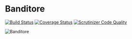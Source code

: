 # Banditore

[![Build Status](https://travis-ci.org/j0k3r/banditore.svg?branch=master)](https://travis-ci.org/j0k3r/banditore)
[![Coverage Status](https://coveralls.io/repos/github/j0k3r/banditore/badge.svg?branch=master)](https://coveralls.io/github/j0k3r/banditore?branch=master)
[![Scrutinizer Code Quality](https://scrutinizer-ci.com/g/j0k3r/banditore/badges/quality-score.png?b=master)](https://scrutinizer-ci.com/g/j0k3r/banditore/?branch=master)

![Banditore](http://i.imgur.com/kAvg4w9.png)
